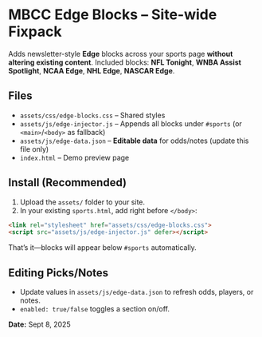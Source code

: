 # MBCC Edge Blocks – Site-wide Fixpack

Adds newsletter-style **Edge** blocks across your sports page **without altering existing content**.
Included blocks: **NFL Tonight**, **WNBA Assist Spotlight**, **NCAA Edge**, **NHL Edge**, **NASCAR Edge**.

## Files
- `assets/css/edge-blocks.css` – Shared styles
- `assets/js/edge-injector.js` – Appends all blocks under `#sports` (or `<main>`/`<body>` as fallback)
- `assets/js/edge-data.json` – **Editable data** for odds/notes (update this file only)
- `index.html` – Demo preview page

## Install (Recommended)
1) Upload the `assets/` folder to your site.
2) In your existing `sports.html`, add right before `</body>`:
```html
<link rel="stylesheet" href="assets/css/edge-blocks.css">
<script src="assets/js/edge-injector.js" defer></script>
```
That’s it—blocks will appear below `#sports` automatically.

## Editing Picks/Notes
- Update values in `assets/js/edge-data.json` to refresh odds, players, or notes.
- `enabled: true/false` toggles a section on/off.

**Date:** Sept 8, 2025
